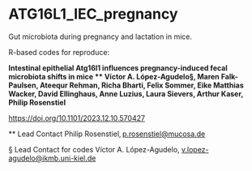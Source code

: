 # ATG16L1_IEC_pregnancy
Gut microbiota during pregnancy and lactation in mice.

R-based codes for reproduce: 

**Intestinal epithelial Atg16l1 influences pregnancy-induced fecal microbiota shifts in mice
**
Víctor A. López-Agudelo§, Maren Falk-Paulsen, Ateequr Rehman, Richa Bharti, Felix Sommer, Eike Matthias Wacker, David Ellinghaus, Anne Luzius, Laura Sievers, Arthur Kaser, Philip Rosenstiel**

https://doi.org/10.1101/2023.12.10.570427 

** Lead Contact Philip Rosenstiel, p.rosenstiel@mucosa.de

§ Lead Contact for codes Víctor A. López-Agudelo, v.lopez-agudelo@ikmb.uni-kiel.de
